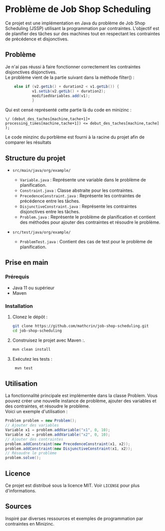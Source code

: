 # Problème de Job Shop Scheduling

Ce projet est une implémentation en Java du problème de Job Shop Scheduling (JSSP) utilisant la programmation par contraintes. L'objectif est de planifier des tâches sur des machines tout en respectant les contraintes de précédence et disjonctives.

## Problème
Je n'ai pas réussi à faire fonctionner correctement les contraintes disjonctives disjonctives.\
Le problème vient de la partie suivant dans la méthode filter() :
```java
    else if (v2.getLb() + duration2 < v1.getLb()) {
            v1.setLb(v2.getLb() + duration2);
            modifiedVariables.add(v1);
            }
```
Qui est censé représenté cette partie là du code en minizinc :
```minizinc
\/ (debut_des_taches[machine,tache+1]+ processing_times[machine,tache+1]) <= debut_des_taches[machine,tache]
);
```
Le code minzinc du porblème est fourni à la racine du projet afin de comparer les résultats

## Structure du projet

- `src/main/java/org/example/`
    - `Variable.java` : Représente une variable dans le problème de planification.
    - `Constraint.java` : Classe abstraite pour les contraintes.
    - `PrecedenceConstraint.java` : Représente les contraintes de précédence entre les tâches.
    - `DisjunctiveConstraint.java` : Représente les contraintes disjonctives entre les tâches.
    - `Problem.java` : Représente le problème de planification et contient des méthodes pour ajouter des contraintes et résoudre le problème.

- `src/test/java/org/example/`
    - `ProblemTest.java` : Contient des cas de test pour le problème de planification.

## Prise en main

### Prérequis

- Java 11 ou supérieur
- Maven

### Installation

1. Clonez le dépôt :
   ```sh
   git clone https://github.com/mathcrin/job-shop-scheduling.git
   cd job-shop-scheduling
    ```
2. Construisez le projet avec Maven :.
   ```sh
   mvn clean install
   ```
3. Exécutez les tests :
   ```sh
    mvn test
    ```
   
## Utilisation
La fonctionnalité principale est implémentée dans la classe Problem. Vous pouvez créer une nouvelle instance de problème, ajouter des variables et des contraintes, et résoudre le problème.\
Voici un exemple d'utilisation :

```java
Problem problem = new Problem();
// Ajouter des variables
Variable x1 = problem.addVariable("x1", 0, 10);
Variable x2 = problem.addVariable("x2", 0, 10);
// Ajouter des contraintes
problem.addConstraint(new PrecedenceConstraint(x1, x2));
problem.addConstraint(new DisjunctiveConstraint(x1, x2));
// Résoudre le problème
problem.solve();
```

## Licence
Ce projet est distribué sous la licence MIT. Voir `LICENSE` pour plus d'informations.

## Sources
Inspiré par diverses ressources et exemples de programmation par contraintes en Minizinc.